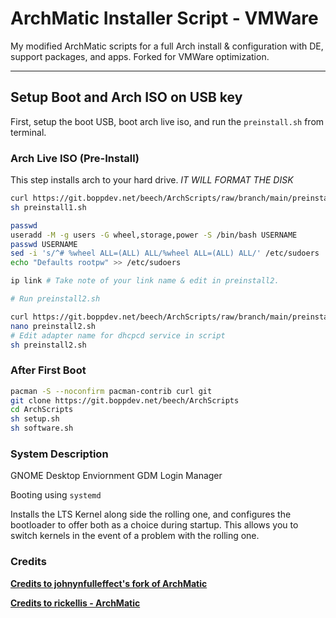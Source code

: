 # ArchMatic Installer Script - VMWare

My modified ArchMatic scripts for a full Arch install & configuration with DE, support packages, and apps. Forked for VMWare optimization.

---

## Setup Boot and Arch ISO on USB key

First, setup the boot USB, boot arch live iso, and run the `preinstall.sh` from terminal. 

### Arch Live ISO (Pre-Install)

This step installs arch to your hard drive. *IT WILL FORMAT THE DISK*

```bash
curl https://git.boppdev.net/beech/ArchScripts/raw/branch/main/preinstall1.sh -o preinstall1.sh
sh preinstall1.sh

passwd
useradd -M -g users -G wheel,storage,power -S /bin/bash USERNAME
passwd USERNAME
sed -i 's/^# %wheel ALL=(ALL) ALL/%wheel ALL=(ALL) ALL/' /etc/sudoers
echo "Defaults rootpw" >> /etc/sudoers

ip link # Take note of your link name & edit in preinstall2.

# Run preinstall2.sh

curl https://git.boppdev.net/beech/ArchScripts/raw/branch/main/preinstall2.sh -o preinstall2.sh
nano preinstall2.sh
# Edit adapter name for dhcpcd service in script
sh preinstall2.sh
```

### After First Boot

```bash
pacman -S --noconfirm pacman-contrib curl git
git clone https://git.boppdev.net/beech/ArchScripts
cd ArchScripts
sh setup.sh
sh software.sh
```

### System Description
GNOME Desktop Enviornment
GDM Login Manager

Booting using `systemd` 

Installs the LTS Kernel along side the rolling one, and configures the bootloader to offer both as a choice during startup. This allows you to switch kernels in the event of a problem with the rolling one.

### Credits

__[Credits to johnynfulleffect's fork of ArchMatic](https://github.com/johnynfulleffect/ArchMatic)__

__[Credits to rickellis - ArchMatic](https://github.com/ChrisTitusTech/ArchMatic)__